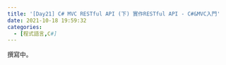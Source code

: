 ```yaml
---
title: '[Day21] C# MVC RESTful API (下) 實作RESTful API - C#&MVC入門'
date: 2021-10-18 19:59:32
categories:
  - [程式語言,C#]
---
```


撰寫中。
